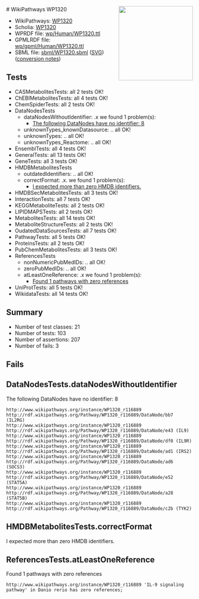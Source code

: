 <img style="float: right; width: 200px" src="../logo.png" />
# WikiPathways WP1320

* WikiPathways: [WP1320](https://identifiers.org/wikipathways:WP1320)
* Scholia: [WP1320](https://scholia.toolforge.org/wikipathways/WP1320)
* WPRDF file: [wp/Human/WP1320.ttl](../wp/Human/WP1320.ttl)
* GPMLRDF file: [wp/gpml/Human/WP1320.ttl](../wp/gpml/Human/WP1320.ttl)
* SBML file: [sbml/WP1320.sbml](../sbml/WP1320.sbml) ([SVG](../sbml/WP1320.svg)) ([conversion notes](../sbml/WP1320.txt))

## Tests
* CASMetabolitesTests: all 2 tests OK!
* ChEBIMetabolitesTests: all 4 tests OK!
* ChemSpiderTests: all 2 tests OK!
* DataNodesTests
    * dataNodesWithoutIdentifier: .x we found 1 problem(s):
        * [The following DataNodes have no identifier: 8](#d2d32fa7)
    * unknownTypes_knownDatasource: .. all OK!
    * unknownTypes: .. all OK!
    * unknownTypes_Reactome: .. all OK!
* EnsemblTests: all 4 tests OK!
* GeneralTests: all 13 tests OK!
* GeneTests: all 3 tests OK!
* HMDBMetabolitesTests
    * outdatedIdentifiers: .. all OK!
    * correctFormat: .x. we found 1 problem(s):
        * [I expected more than zero HMDB identifiers.](#ad154c1e)
* HMDBSecMetabolitesTests: all 3 tests OK!
* InteractionTests: all 7 tests OK!
* KEGGMetaboliteTests: all 2 tests OK!
* LIPIDMAPSTests: all 2 tests OK!
* MetabolitesTests: all 14 tests OK!
* MetaboliteStructureTests: all 2 tests OK!
* OudatedDataSourcesTests: all 7 tests OK!
* PathwayTests: all 5 tests OK!
* ProteinsTests: all 2 tests OK!
* PubChemMetabolitesTests: all 3 tests OK!
* ReferencesTests
    * nonNumericPubMedIDs: .. all OK!
    * zeroPubMedIDs: .. all OK!
    * atLeastOneReference: .x we found 1 problem(s):
        * [Found 1 pathways with zero references](#35eb778e)
* UniProtTests: all 5 tests OK!
* WikidataTests: all 14 tests OK!


## Summary

* Number of test classes: 21
* Number of tests: 103
* Number of assertions: 207
* Number of fails: 3

## Fails

<a name="d2d32fa7" />

## DataNodesTests.dataNodesWithoutIdentifier

The following DataNodes have no identifier: 8
```
http://www.wikipathways.org/instance/WP1320_r116889 http://rdf.wikipathways.org/Pathway/WP1320_r116889/DataNode/bb7 (IL2RG)
http://www.wikipathways.org/instance/WP1320_r116889 http://rdf.wikipathways.org/Pathway/WP1320_r116889/DataNode/e43 (IL9)
http://www.wikipathways.org/instance/WP1320_r116889 http://rdf.wikipathways.org/Pathway/WP1320_r116889/DataNode/df0 (IL9R)
http://www.wikipathways.org/instance/WP1320_r116889 http://rdf.wikipathways.org/Pathway/WP1320_r116889/DataNode/ad1 (IRS2)
http://www.wikipathways.org/instance/WP1320_r116889 http://rdf.wikipathways.org/Pathway/WP1320_r116889/DataNode/ad6 (SOCS3)
http://www.wikipathways.org/instance/WP1320_r116889 http://rdf.wikipathways.org/Pathway/WP1320_r116889/DataNode/e52 (STAT5A)
http://www.wikipathways.org/instance/WP1320_r116889 http://rdf.wikipathways.org/Pathway/WP1320_r116889/DataNode/a28 (STAT5B)
http://www.wikipathways.org/instance/WP1320_r116889 http://rdf.wikipathways.org/Pathway/WP1320_r116889/DataNode/c2b (TYK2)
```

<a name="ad154c1e" />

## HMDBMetabolitesTests.correctFormat

I expected more than zero HMDB identifiers.
<a name="35eb778e" />

## ReferencesTests.atLeastOneReference

Found 1 pathways with zero references
```
http://www.wikipathways.org/instance/WP1320_r116889 'IL-9 signaling pathway' in Danio rerio has zero references; 
```

